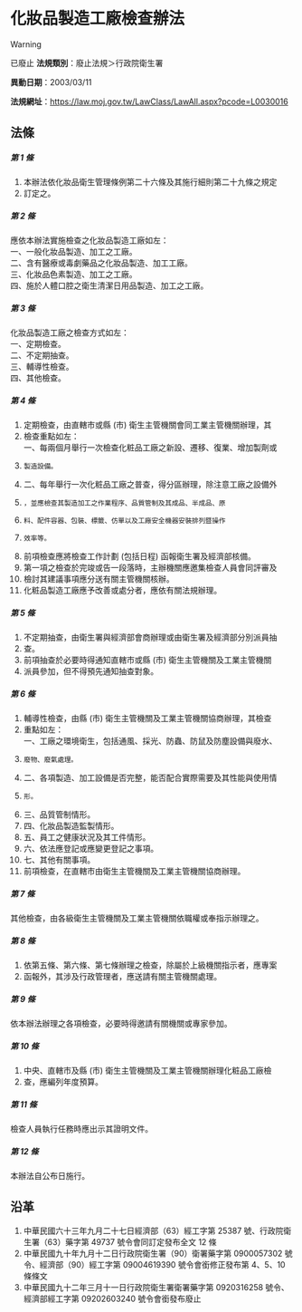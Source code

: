 # 化妝品製造工廠檢查辦法


> [!WARNING]
> 已廢止
**法規類別**：廢止法規＞行政院衛生署

**異動日期**：2003/03/11  

**法規網址**：https://law.moj.gov.tw/LawClass/LawAll.aspx?pcode=L0030016



## 法條
##### 第 1 條
1. 本辦法依化妝品衛生管理條例第二十六條及其施行細則第二十九條之規定
1. 訂定之。

##### 第 2 條
應依本辦法實施檢查之化妝品製造工廠如左：  
一、一般化妝品製造、加工之工廠。  
二、含有醫療或毒劇藥品之化妝品製造、加工工廠。  
三、化妝品色素製造、加工之工廠。  
四、施於人體口腔之衛生清潔日用品製造、加工之工廠。

##### 第 3 條
化妝品製造工廠之檢查方式如左：  
一、定期檢查。  
二、不定期抽查。  
三、輔導性檢查。  
四、其他檢查。

##### 第 4 條
1. 定期檢查，由直轄市或縣 (市) 衛生主管機關會同工業主管機關辦理，其
1. 檢查重點如左：  
一、每兩個月舉行一次檢查化粧品工廠之新設、遷移、復業、增加製劑或
1.     製造設備。
1. 二、每年舉行一次化粧品工廠之普查，得分區辦理，除注意工廠之設備外
1.     ，並應檢查其製造加工之作業程序、品質管制及其成品、半成品、原
1.     料、配件容器、包裝、標籤、仿單以及工廠安全機器安裝排列暨操作
1.     效率等。
1. 前項檢查應將檢查工作計劃 (包括日程) 函報衛生署及經濟部核備。
1. 第一項之檢查於完竣或告一段落時，主辦機關應邀集檢查人員會同評審及
1. 檢討其建議事項應分送有關主管機關核辦。
1. 化粧品製造工廠應予改善或處分者，應依有關法規辦理。

##### 第 5 條
1. 不定期抽查，由衛生署與經濟部會商辦理或由衛生署及經濟部分別派員抽
1. 查。
1. 前項抽查於必要時得通知直轄市或縣 (市) 衛生主管機關及工業主管機關
1. 派員參加，但不得預先通知抽查對象。

##### 第 6 條
1. 輔導性檢查，由縣 (市) 衛生主管機關及工業主管機關協商辦理，其檢查
1. 重點如左：  
一、工廠之環境衛生，包括通風、採光、防蟲、防鼠及防塵設備與廢水、
1.     廢物、廢氣處理。
1. 二、各項製造、加工設備是否完整，能否配合實際需要及其性能與使用情
1.     形。
1. 三、品質管制情形。
1. 四、化妝品製造監製情形。
1. 五、員工之健康狀況及其工件情形。
1. 六、依法應登記或應變更登記之事項。
1. 七、其他有關事項。
1. 前項檢查，在直轄市由衛生主管機關及工業主管機關協商辦理。

##### 第 7 條
其他檢查，由各級衛生主管機關及工業主管機關依職權或奉指示辦理之。

##### 第 8 條
1. 依第五條、第六條、第七條辦理之檢查，除屬於上級機關指示者，應專案
1. 函報外，其涉及行政管理者，應送請有關主管機關處理。

##### 第 9 條
依本辦法辦理之各項檢查，必要時得邀請有關機關或專家參加。

##### 第 10 條
1. 中央、直轄市及縣 (市) 衛生主管機關及工業主管機關辦理化粧品工廠檢
1. 查，應編列年度預算。

##### 第 11 條
檢查人員執行任務時應出示其證明文件。

##### 第 12 條
本辦法自公布日施行。

## 沿革
1. 中華民國六十三年九月二十七日經濟部（63）經工字第 25387  號、行政院衛生署（63）藥字第 49737  號令會同訂定發布全文 12 條
1. 中華民國九十年九月十二日行政院衛生署（90）衛署藥字第 0900057302 號令、經濟部（90）經工字第 09004619390  號令會銜修正發布第 4、5、10 條條文
1. 中華民國九十二年三月十一日行政院衛生署衛署藥字第 0920316258 號令、經濟部經工字第 09202603240  號令會銜發布廢止
